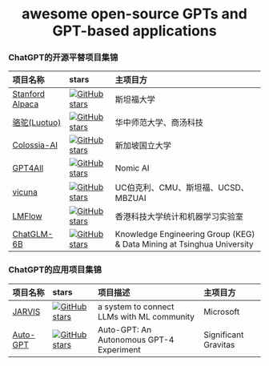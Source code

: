 <h1 align="center">
  awesome open-source GPTs and GPT-based applications
</h1>

### ChatGPT的开源平替项目集锦

| 项目名称 | stars | 主项目方 |
| :----- | :----- | :----- |
| <a href="https://github.com/tatsu-lab/stanford_alpaca"> Stanford Alpaca </a> | <a href="https://github.com/tatsu-lab/stanford_alpaca/stargazers"><img src="https://img.shields.io/github/stars/tatsu-lab/stanford_alpaca" alt="GitHub stars"></a> | 斯坦福大学 |
| <a href="https://github.com/LC1332/Luotuo-Chinese-LLM"> 骆驼(Luotuo) </a> | <a href="https://github.com/LC1332/Luotuo-Chinese-LLM/stargazers"><img src="https://img.shields.io/github/stars/LC1332/Luotuo-Chinese-LLM" alt="GitHub stars"></a> | 华中师范大学、商汤科技 |
| <a href="https://github.com/hpcaitech/ColossalAI"> Colossia-AI </a> | <a href="https://github.com/hpcaitech/ColossalAI/stargazers"><img src="https://img.shields.io/github/stars/hpcaitech/ColossalAI" alt="GitHub stars"></a> | 新加坡国立大学 |
| <a href="https://github.com/nomic-ai/gpt4all"> GPT4All </a> | <a href="https://github.com/nomic-ai/gpt4all/stargazers"><img src="https://img.shields.io/github/stars/nomic-ai/gpt4all" alt="GitHub stars"></a> | Nomic AI |
| <a href="https://github.com/lm-sys/FastChat"> vicuna </a> | <a href="https://github.com/lm-sys/FastChat/stargazers"><img src="https://img.shields.io/github/stars/lm-sys/FastChat" alt="GitHub stars"></a> | UC伯克利、CMU、斯坦福、UCSD、MBZUAI |
| <a href="https://github.com/OptimalScale/LMFlow"> LMFlow </a> | <a href="https://github.com/OptimalScale/LMFlow/stargazers"><img src="https://img.shields.io/github/stars/OptimalScale/LMFlow" alt="GitHub stars"></a> | 香港科技大学统计和机器学习实验室 |
| <a href="https://github.com/THUDM/ChatGLM-6B"> ChatGLM-6B </a> | <a href="https://github.com/THUDM/ChatGLM-6B/stargazers"><img src="https://img.shields.io/github/stars/THUDM/ChatGLM-6B" alt="GitHub stars"></a> | Knowledge Engineering Group (KEG) & Data Mining at Tsinghua University |

### ChatGPT的应用项目集锦
| 项目名称 | stars | 项目描述 | 主项目方 |
| :----- | :----- | :----- | :----- |
| <a href="https://github.com/microsoft/JARVIS"> JARVIS </a> | <a href="https://github.com/microsoft/JARVIS/stargazers"><img src="https://img.shields.io/github/stars/microsoft/JARVIS" alt="GitHub stars"></a> | a system to connect LLMs with ML community | Microsoft |
| <a href="https://github.com/torantulino/auto-gpt"> Auto-GPT </a> | <a href="https://github.com/torantulino/auto-gpt/stargazers"><img src="https://img.shields.io/github/stars/torantulino/auto-gpt" alt="GitHub stars"></a> | Auto-GPT: An Autonomous GPT-4 Experiment | Significant Gravitas |
